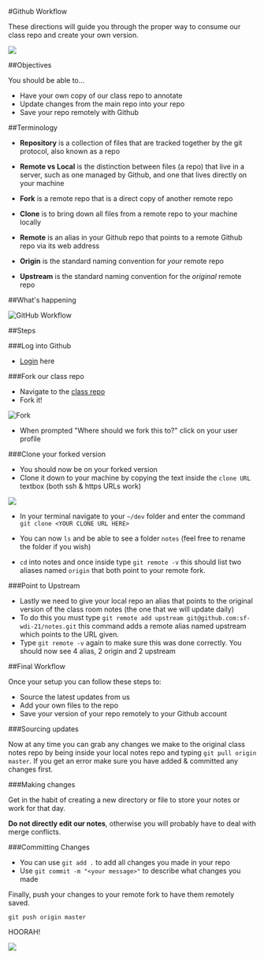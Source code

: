 #Github Workflow

These directions will guide you through the proper way to consume our class repo and create your own version.

![](https://octodex.github.com/images/octobiwan.jpg)

##Objectives

You should be able to...

* Have your own copy of our class repo to annotate
* Update changes from the main repo into your repo
* Save your repo remotely with Github

##Terminology

* **Repository** is a collection of files that are tracked together by the git protocol, also known as a repo

* **Remote vs Local** is the distinction between files (a repo) that live in a server, such as one managed by Github, and one that lives directly on your machine

* **Fork** is a remote repo that is a direct copy of another remote repo

* **Clone** is to bring down all files from a remote repo to your machine locally

* **Remote** is an alias in your Github repo that points to a remote Github repo via its web address

* **Origin** is the standard naming convention for *your* remote repo

* **Upstream** is the standard naming convention for the *original* remote repo


##What's happening

![GitHub Workflow](http://i.imgur.com/ti2p75d.png)


##Steps

###Log into Github

* [Login](https://github.com/login) here

###Fork our class repo

* Navigate to the [class repo](https://github.com/sf-wdi-21/notes)
* Fork it! 

![Fork](http://i.imgur.com/L9ABwKh.png)

* When prompted "Where should we fork this to?" click on your user profile


###Clone your forked version

* You should now be on your forked version
* Clone it down to your machine by copying the text inside the `clone URL` textbox (both ssh & https URLs work)

![](http://i.imgur.com/EhKvKsu.png)

* In your terminal navigate to your `~/dev` folder and enter the command `git clone <YOUR CLONE URL HERE>`

* You can now `ls` and be able to see a folder `notes` (feel free to rename the folder if you wish)

* `cd` into notes and once inside type `git remote -v` this should list two aliases named `origin` that both point to your remote fork.

###Point to Upstream

* Lastly we need to give your local repo an alias that points to the original version of the class room notes (the one that we will update daily)
* To do this you must type `git remote add upstream git@github.com:sf-wdi-21/notes.git` this command adds a remote alias named upstream which points to the URL given.
* Type `git remote -v` again to make sure this was done correctly. You should now see 4 alias, 2 origin and 2 upstream

##Final Workflow

Once your setup you can follow these steps to:

* Source the latest updates from us
* Add your own files to the repo
* Save your version of your repo remotely to your Github account

###Sourcing updates

Now at any time you can grab any changes we make to the original class notes repo by being inside your local notes repo and typing `git pull origin master`. If you get an error make sure you have added & committed any changes first.

###Making changes

Get in the habit of creating a new directory or file to store your notes or work for that day.

**Do not directly edit our notes**, otherwise you will probably have to deal with merge conflicts.

###Committing Changes

* You can use `git add .` to add all changes you made in your repo
* Use `git commit -m "<your message>"` to describe what changes you made

Finally, push your changes to your remote fork to have them remotely saved.

`git push origin master`

HOORAH!

![](https://octodex.github.com/images/nyantocat.gif)
